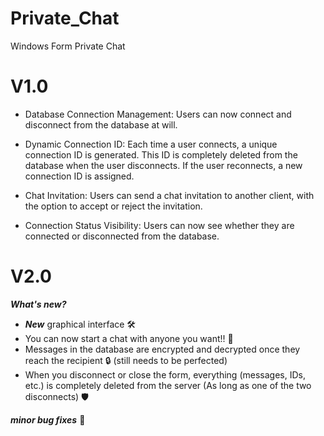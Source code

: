 # Private_Chat
 Windows Form Private Chat

# V1.0

- Database Connection Management: Users can now connect and disconnect from the database at will.

- Dynamic Connection ID: Each time a user connects, a unique connection ID is generated. This ID is completely deleted from the database when the user disconnects. If the user reconnects, a new connection ID is assigned.

- Chat Invitation: Users can send a chat invitation to another client, with the option to accept or reject the invitation.

- Connection Status Visibility: Users can now see whether they are connected or disconnected from the database.

# V2.0
   ***What's new?***
  
   - ***New*** graphical interface 🛠️
   - You can now start a chat with anyone you want!! 💬
   - Messages in the database are encrypted and decrypted once they reach the recipient 🔒 (still needs to be perfected)
   - When you disconnect or close the form, everything (messages, IDs, etc.) is completely deleted from the server (As long as one of the two disconnects) 🛡️
  
***minor bug fixes*** 👾
